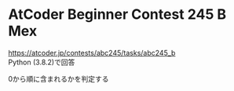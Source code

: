 # AtCoder Beginner Contest 245 B Mex  
https://atcoder.jp/contests/abc245/tasks/abc245_b  
Python (3.8.2)で回答  

0から順に含まれるかを判定する
